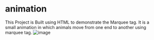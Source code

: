 # animation
This Project is Built using HTML to demonstrate the Marquee tag.
It is a small animation in which animals move from one end to another using marquee tag.
![image](https://user-images.githubusercontent.com/112811765/194760985-839671d0-e3c8-4193-94ec-2be605beb34e.png)
